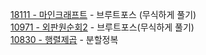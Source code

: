 [18111 - 마인크래프트](https://www.acmicpc.net/problem/18111) - 브루트포스 (무식하게 풀기)  
[10971 - 외판원순회2](https://www.acmicpc.net/problem/10971) - 브루트포스(무식하게 풀기)  
[10830 - 행렬제곱](https://www.acmicpc.net/problem/10830) - 분할정복  
